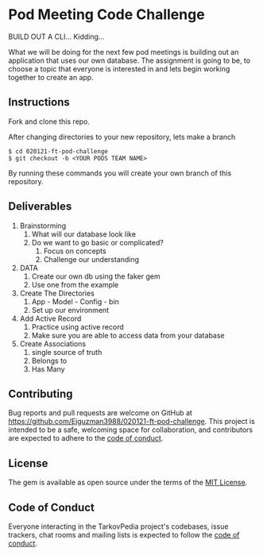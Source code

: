 # Pod Meeting Code Challenge

BUILD OUT A CLI... Kidding...

What we will be doing for the next few pod meetings is building out an application that uses our own database. The assignment is going to be, to choose a topic that everyone is interested in and lets begin working together to create an app. 


## Instructions

Fork and clone this repo. 

After changing directories to your new repository, lets make a branch

    $ cd 020121-ft-pod-challenge
    $ git checkout -b <YOUR PODS TEAM NAME>

By running these commands you will create your own branch of this repository. 


## Deliverables

1. Brainstorming
    1. What will our database look like
    1. Do we want to go basic or complicated?
        1. Focus on concepts
        1. Challenge our understanding
1. DATA
    1. Create our own db using the faker gem
    1. Use one from the example
1. Create The Directories
    1. App - Model - Config - bin
    1. Set up our environment
1. Add Active Record
    1. Practice using active record
    1. Make sure you are  able to access data from your database
1. Create Associations
    1. single source of truth
    1. Belongs to
    1. Has Many


## Contributing

Bug reports and pull requests are welcome on GitHub at https://github.com/Ejguzman3988/020121-ft-pod-challenge. This project is intended to be a safe, welcoming space for collaboration, and contributors are expected to adhere to the [code of conduct](https://github.com/Ejguzman3988/020121-ft-pod-challenge/blob/master/CODE_OF_CONDUCT.md).


## License

The gem is available as open source under the terms of the [MIT License](https://github.com/Ejguzman3988/020121-ft-pod-challenge/blob/master/LICENSE.txt).

## Code of Conduct

Everyone interacting in the TarkovPedia project's codebases, issue trackers, chat rooms and mailing lists is expected to follow the [code of conduct](https://github.com/Ejguzman3988/020121-ft-pod-challenge/blob/master/CODE_OF_CONDUCT.md).